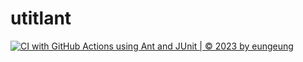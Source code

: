 # utitlant
[![CI with GitHub Actions using Ant and JUnit | © 2023 by eungeung](https://github.com/eung-eung/utitlant/actions/workflows/main.yml/badge.svg)](https://github.com/eung-eung/utitlant/actions/workflows/main.yml)
